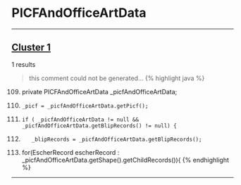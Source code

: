 # PICFAndOfficeArtData

***

## [Cluster 1](./1)
1 results
> this comment could not be generated...
{% highlight java %}
109. private PICFAndOfficeArtData _picfAndOfficeArtData;
137.     _picf = _picfAndOfficeArtData.getPicf();
141.     if ( _picfAndOfficeArtData != null && _picfAndOfficeArtData.getBlipRecords() != null) {
142.        _blipRecords = _picfAndOfficeArtData.getBlipRecords();
514.    for(EscherRecord escherRecord : _picfAndOfficeArtData.getShape().getChildRecords()){
{% endhighlight %}

***

